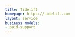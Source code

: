 ```yaml
---
title: Tidelift
homepage: https://tidelift.com
layout: service
business_models:
- paid-support
---
```

